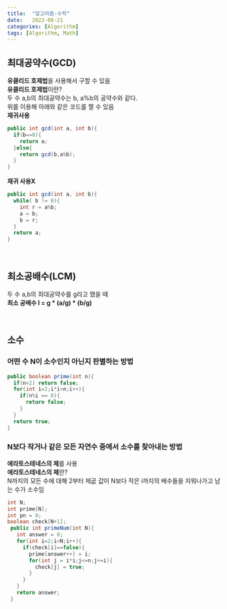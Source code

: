 ```yaml
---
title:  "알고리즘-수학"
date:   2022-08-21
categories: [Algorithm]
tags: [Algorithm, Math]
---
```


## 최대공약수(GCD)
**유클리드 호제법**을 사용해서 구할 수 있음  
**유클리드 호제법**이란?  
두 수 a,b의 최대공약수는 b, a%b의 공약수와 같다.  
위를 이용해 아래와 같은 코드를 짤 수 있음  
**재귀사용**
```java
public int gcd(int a, int b){
  if(b==0){
    return a;
  }else{
    return gcd(b,a%b);
  }
}
```
**재귀 사용X**
```java
public int gcd(int a, int b){
  while( b != 0){
    int r = a%b;
    a = b;
    b = r;
  }
  return a;
}
```

<br>

## 최소공배수(LCM)
두 수 a,b의 최대공약수를 g라고 했을 때  
**최소 공배수 l = g * (a/g) * (b/g)**

<br>

## 소수
### 어떤 수 N이 소수인지 아닌지 판별하는 방법
```java
public boolean prime(int n){
  if(n<2) return false;
  for(int i=2;i*i<n;i++){
    if(n%i == 0){
      return false;
    } 
  }
  return true;
}
```
### N보다 작거나 같은 모든 자연수 중에서 소수를 찾아내는 방법
**에라토스테네스의 체**를 사용  
**에라토스테네스의 체**란?  
N까지의 모든 수에 대해 2부터 제곲 값이 N보다 작은 i까지의 배수들을 지워나가고 남는 수가 소수임  
```java
int N;
int prime[N];
int pn = 0;
boolean check[N+1];
 public int primeNum(int N){
   int answer = 0;
   for(int i=2;i<N;i++){
     if(check[i]==false){
       prime[answer++] = i;
       for(int j = i*i;j<=n;j+=i){
         check[j] = true;
       }
     }
   }
   return answer;
 }
```
